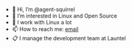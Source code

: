 - 👋 Hi, I’m @agent-squirrel
- 👀 I’m interested in Linux and Open Source
- :penguin: I work with Linux a lot
- 📫 How to reach me: [email](mailto:aheathcote@linux.com)
- :clipboard: I manage the development team at Launtel

<!---
agent-squirrel/agent-squirrel is a ✨ special ✨ repository because its `README.md` (this file) appears on your GitHub profile.
You can click the Preview link to take a look at your changes.
--->
